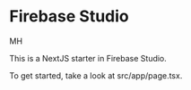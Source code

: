 # Firebase Studio

MH

This is a NextJS starter in Firebase Studio.

To get started, take a look at src/app/page.tsx.
